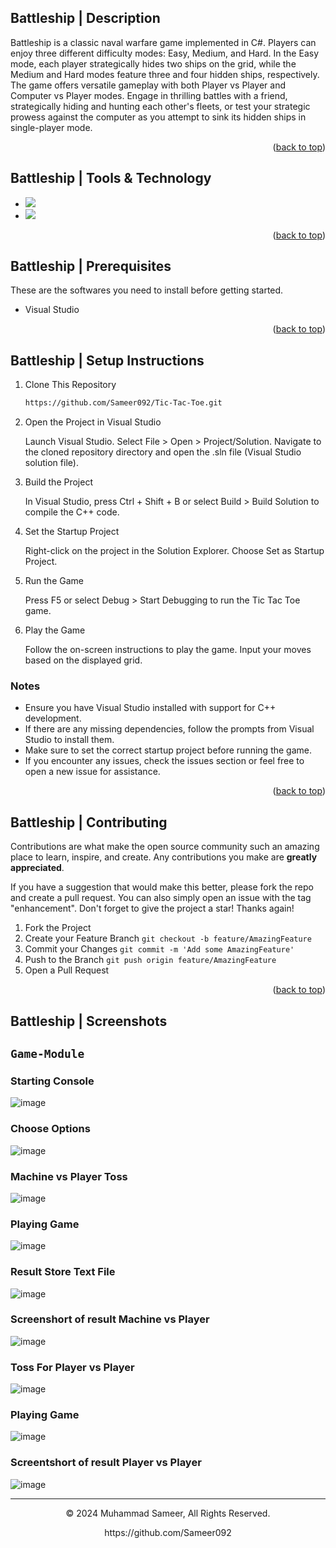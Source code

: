 <a name="readme-top"></a>
## Battleship | Description

Battleship is a classic naval warfare game implemented in C#. Players can enjoy three different difficulty modes: Easy, Medium, and Hard. In the Easy mode, each player strategically hides two ships on the grid, while the Medium and Hard modes feature three and four hidden ships, respectively. The game offers versatile gameplay with both Player vs Player and Computer vs Player modes. Engage in thrilling battles with a friend, strategically hiding and hunting each other's fleets, or test your strategic prowess against the computer as you attempt to sink its hidden ships in single-player mode.

<p align="right">(<a href="#readme-top">back to top</a>)</p>

## Battleship | Tools & Technology

* <img src="https://github.com/yurijserrano/Github-Profile-Readme-Logos/blob/master/programming%20languages/c%23.svg" />
* <img src="https://img.shields.io/badge/Visual_Studio-563D7C?style=for-the-badge&logo=visual%20studio&logoColor=white" />

<p align="right">(<a href="#readme-top">back to top</a>)</p>

## Battleship | Prerequisites

These are the softwares you need to install before getting started.
- Visual Studio

<p align="right">(<a href="#readme-top">back to top</a>)</p>

## Battleship | Setup Instructions
  
1. Clone This Repository
   ```sh
   https://github.com/Sameer092/Tic-Tac-Toe.git

2. Open the Project in Visual Studio

   Launch Visual Studio.
   Select File > Open > Project/Solution.
   Navigate to the cloned repository directory and open the .sln file (Visual Studio solution file).

3. Build the Project

   In Visual Studio, press Ctrl + Shift + B or select Build > Build Solution to compile the C++ code.

4. Set the Startup Project

   Right-click on the project in the Solution Explorer.
   Choose Set as Startup Project.

5. Run the Game

   Press F5 or select Debug > Start Debugging to run the Tic Tac Toe game.

6. Play the Game

   Follow the on-screen instructions to play the game. Input your moves based on the displayed grid.

### Notes
* Ensure you have Visual Studio installed with support for C++ development.
* If there are any missing dependencies, follow the prompts from Visual Studio to install them.
* Make sure to set the correct startup project before running the game.
* If you encounter any issues, check the issues section or feel free to open a new issue for assistance.

<p align="right">(<a href="#readme-top">back to top</a>)</p>

## Battleship | Contributing

Contributions are what make the open source community such an amazing place to learn, inspire, and create. Any contributions you make are **greatly appreciated**.

If you have a suggestion that would make this better, please fork the repo and create a pull request. You can also simply open an issue with the tag "enhancement".
Don't forget to give the project a star! Thanks again!

1. Fork the Project
2. Create your Feature Branch `git checkout -b feature/AmazingFeature`
3. Commit your Changes `git commit -m 'Add some AmazingFeature'`
4. Push to the Branch `git push origin feature/AmazingFeature`
5. Open a Pull Request

<p align="right">(<a href="#readme-top">back to top</a>)</p>

## Battleship | Screenshots

## `Game-Module`

### Starting Console
![image](https://github.com/Sameer092/Tic-Tac-Toe/blob/master/Screenshorts/StartingConsole.png)
### Choose Options
![image](https://github.com/Sameer092/Tic-Tac-Toe/blob/master/Screenshorts/ChooseOptions.png)
### Machine vs Player Toss
![image](https://github.com/Sameer092/Tic-Tac-Toe/blob/master/Screenshorts/PlayerVsMachine_Toss.png)
### Playing Game
![image](https://github.com/Sameer092/Tic-Tac-Toe/blob/master/Screenshorts/PlayingGame.png)
### Result Store Text File
![image](https://github.com/Sameer092/Tic-Tac-Toe/blob/master/Screenshorts/resultStoreTextFile.png)
### Screenshort of result Machine vs Player
![image](https://github.com/Sameer092/Tic-Tac-Toe/blob/master/Screenshorts/WinLoseSc.png)
### Toss For Player vs Player
![image](https://github.com/Sameer092/Tic-Tac-Toe/blob/master/Screenshorts/NameOrTossScForPlayerVsPlayer.png)
### Playing Game
![image](https://github.com/Sameer092/Tic-Tac-Toe/blob/master/Screenshorts/PlayingGame2.png)
### Screentshort of result Player vs Player
![image](https://github.com/Sameer092/Tic-Tac-Toe/blob/master/Screenshorts/WinLoseScForPlayerVsPlayer.png)


---
<p align="center"> © 2024 Muhammad Sameer, All Rights Reserved. </p>
<p align="center">
https://github.com/Sameer092
</p>
